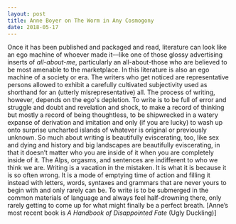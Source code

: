```yaml
---
layout: post
title: Anne Boyer on The Worm in Any Cosmogony
date: 2018-05-17
---
```

Once it has been published and packaged and read, literature can look like an ego machine of whoever made it––like one of those glossy advertising inserts of _all-about-me_, particularly an all-about-those who are believed to be most amenable to the marketplace. In this literature is also an ego machine of a society or era. The writers who get noticed are representative persons allowed to exhibit a carefully cultivated subjectivity used as shorthand for an (utterly misrepresentative) all.
The process of writing, however, depends on the ego's depletion. To write is to be full of error and struggle and doubt and revelation and shock, to make a record of thinking but mostly a record of being thoughtless, to be shipwrecked in a watery expanse of derivation and imitation and only (if you are lucky) to wash up onto surprise uncharted islands of whatever is original or previously unknown. So much about writing is beautifully eviscerating, too, like sex and dying and history and big landscapes are beautifully eviscerating, in that it doesn’t matter who you are inside of it when you are completely inside of it. The Alps, orgasms, and sentences are indifferent to who we think we are.
Writing is a vacation in the mistaken. It is what it is because it is so often wrong. It is a mode of emptying time of action and filling it instead with letters, words, syntaxes and grammars that are never yours to begin with and only rarely can be. To write is to be submerged in the common materials of language and always feel half-drowning there, only rarely getting to come up for what might finally be a perfect breath.
[Anne’s most recent book is _A Handbook of Disappointed Fate_ (Ugly Duckling)]
